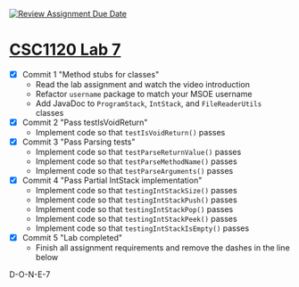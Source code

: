 [![Review Assignment Due Date](https://classroom.github.com/assets/deadline-readme-button-22041afd0340ce965d47ae6ef1cefeee28c7c493a6346c4f15d667ab976d596c.svg)](https://classroom.github.com/a/XYDo01oT)
# [CSC1120 Lab 7](https://csse.msoe.us/csc1120/lab9)

* [x] Commit 1 "Method stubs for classes"
  - Read the lab assignment and watch the video introduction
  - Refactor `username` package to match your MSOE username
  - Add JavaDoc to `ProgramStack`, `IntStack`, and `FileReaderUtils` classes
* [x] Commit 2 "Pass testIsVoidReturn"
  - Implement code so that `testIsVoidReturn()` passes
* [x] Commit 3 "Pass Parsing tests"
  - Implement code so that `testParseReturnValue()` passes
  - Implement code so that `testParseMethodName()` passes
  - Implement code so that `testParseArguments()` passes
* [x] Commit 4 "Pass Partial IntStack implementation"
  - Implement code so that `testingIntStackSize()` passes
  - Implement code so that `testingIntStackPush()` passes
  - Implement code so that `testingIntStackPop()` passes
  - Implement code so that `testingIntStackPeek()` passes
  - Implement code so that `testingIntStackIsEmpty()` passes
* [x] Commit 5 "Lab completed"
  - Finish all assignment requirements and remove the dashes in the line below

D-O-N-E-7
